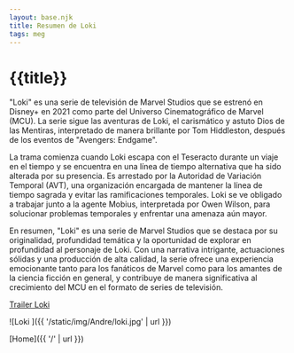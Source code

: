 ```yaml
---
layout: base.njk
title: Resumen de Loki
tags: meg
---
```


# {{title}}

"Loki" es una serie de televisión de Marvel Studios que se estrenó en Disney+ en 2021 como parte del Universo Cinematográfico de Marvel (MCU). La serie sigue las aventuras de Loki, el carismático y astuto Dios de las Mentiras, interpretado de manera brillante por Tom Hiddleston, después de los eventos de "Avengers: Endgame".

La trama comienza cuando Loki escapa con el Teseracto durante un viaje en el tiempo y se encuentra en una línea de tiempo alternativa que ha sido alterada por su presencia. Es arrestado por la Autoridad de Variación Temporal (AVT), una organización encargada de mantener la línea de tiempo sagrada y evitar las ramificaciones temporales. Loki se ve obligado a trabajar junto a la agente Mobius, interpretada por Owen Wilson, para solucionar problemas temporales y enfrentar una amenaza aún mayor.

En resumen, "Loki" es una serie de Marvel Studios que se destaca por su originalidad, profundidad temática y la oportunidad de explorar en profundidad al personaje de Loki. Con una narrativa intrigante, actuaciones sólidas y una producción de alta calidad, la serie ofrece una experiencia emocionante tanto para los fanáticos de Marvel como para los amantes de la ciencia ficción en general, y contribuye de manera significativa al crecimiento del MCU en el formato de series de televisión.

[Trailer Loki](https://www.youtube.com/watch?v=KcBStos46EM&ab_channel=MarvelLatinoam%C3%A9ricaOficial)

![Loki ]({{ '/static/img/Andre/loki.jpg' | url }})

[Home]({{ '/' | url }})
